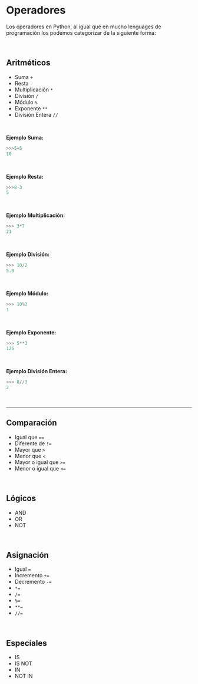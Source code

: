 # Operadores

Los operadores en Python, al igual que en mucho lenguages de programación los podemos categorizar de la siguiente forma:

<br>

## Aritméticos

- Suma `+`
- Resta `-`
- Multiplicación `*`
- División `/`
- Módulo `%`
- Exponente `**`
- División Entera `//`

<br>

**Ejemplo Suma:**

```py
>>>5+5
10
```

<br>

**Ejemplo Resta:**

```py
>>>8-3
5
```

<br>

**Ejemplo Multiplicación:**

```py
>>> 3*7
21
```

<br>

**Ejemplo División:**

```py
>>> 10/2
5.0
```

<br>

**Ejemplo Módulo:**

```py
>>> 10%3
1
```

<br>

**Ejemplo Exponente:**

```py
>>> 5**3
125
```

<br>

**Ejemplo División Entera:**

```py
>>> 8//3
2
```
<br>

---

## Comparación

- Igual que `==`
- Diferente de `!=`
- Mayor que `>`
- Menor que `<`
- Mayor o igual que `>=`
- Menor o igual que `<=`

<br>

## Lógicos

- AND
- OR
- NOT

<br>

## Asignación

- Igual `=`
- Incremento `+=`
- Decremento `-=`
- `*=`
- `/=`
- `%=`
- `**=`
- `//=`

<br>

## Especiales

- IS
- IS NOT
- IN
- NOT IN
